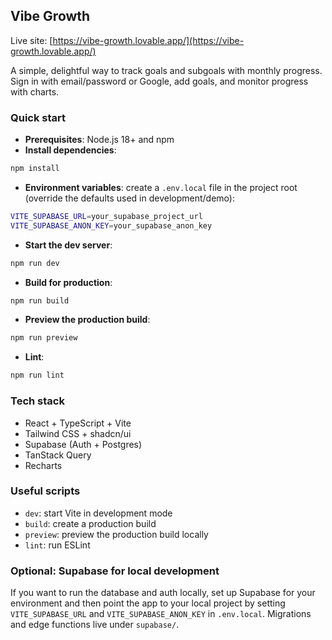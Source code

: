 ## Vibe Growth

Live site: [https://vibe-growth.lovable.app/](https://vibe-growth.lovable.app/)

A simple, delightful way to track goals and subgoals with monthly progress. Sign in with email/password or Google, add goals, and monitor progress with charts.

### Quick start

- **Prerequisites**: Node.js 18+ and npm
- **Install dependencies**:
```sh
npm install
```
- **Environment variables**: create a `.env.local` file in the project root (override the defaults used in development/demo):
```sh
VITE_SUPABASE_URL=your_supabase_project_url
VITE_SUPABASE_ANON_KEY=your_supabase_anon_key
```
- **Start the dev server**:
```sh
npm run dev
```
- **Build for production**:
```sh
npm run build
```
- **Preview the production build**:
```sh
npm run preview
```
- **Lint**:
```sh
npm run lint
```

### Tech stack

- React + TypeScript + Vite
- Tailwind CSS + shadcn/ui
- Supabase (Auth + Postgres)
- TanStack Query
- Recharts

### Useful scripts

- `dev`: start Vite in development mode
- `build`: create a production build
- `preview`: preview the production build locally
- `lint`: run ESLint

### Optional: Supabase for local development

If you want to run the database and auth locally, set up Supabase for your environment and then point the app to your local project by setting `VITE_SUPABASE_URL` and `VITE_SUPABASE_ANON_KEY` in `.env.local`. Migrations and edge functions live under `supabase/`.
